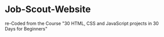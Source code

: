 # Job-Scout-Website
re-Coded from the Course "30 HTML, CSS and JavaScript projects in 30 Days for Beginners"
